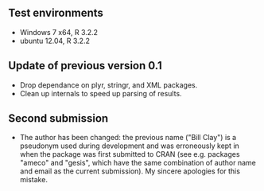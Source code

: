 ## Test environments
* Windows 7 x64, R 3.2.2
* ubuntu 12.04, R 3.2.2

## Update of previous version 0.1

* Drop dependance on plyr, stringr, and XML packages.
* Clean up internals to speed up parsing of results.

## Second submission

* The author has been changed: the previous name ("Bill Clay") is a pseudonym 
used during development and was erroneously kept in when the package was first 
submitted to CRAN (see e.g. packages "ameco" and "gesis", which have the same 
combination of author name and email as the current submission). My sincere
apologies for this mistake.